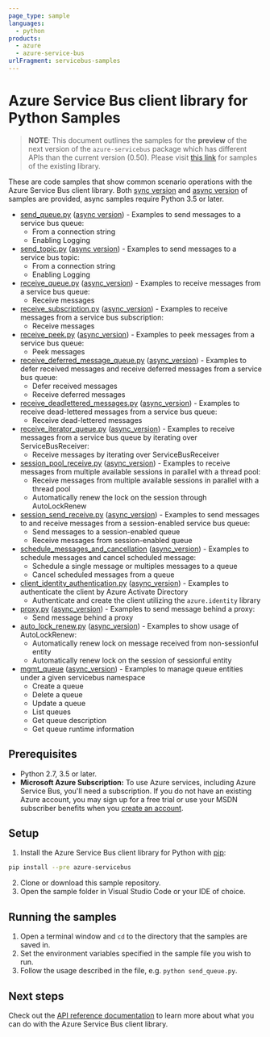 ```yaml
---
page_type: sample
languages:
  - python
products:
  - azure
  - azure-service-bus
urlFragment: servicebus-samples
---
```


# Azure Service Bus client library for Python Samples

> **NOTE**: This document outlines the samples for the **preview** of the next version of the `azure-servicebus` package
> which has different APIs than the current version (0.50). Please visit [this link](https://github.com/Azure/azure-sdk-for-python/tree/servicebus_v0.50.3/sdk/servicebus/azure-servicebus/samples) for samples of the existing library.

These are code samples that show common scenario operations with the Azure Service Bus client library.
Both [sync version](./sync_samples) and [async version](./async_samples) of samples are provided, async samples require Python 3.5 or later.

- [send_queue.py](./sync_samples/send_queue.py) ([async version](./async_samples/send_queue_async.py)) - Examples to send messages to a service bus queue:
    - From a connection string
    - Enabling Logging
- [send_topic.py](./sync_samples/send_topic.py) ([async version](./async_samples/send_topic_async.py)) - Examples to send messages to a service bus topic:
    - From a connection string
    - Enabling Logging
- [receive_queue.py](./sync_samples/receive_queue.py) ([async_version](./async_samples/receive_queue_async.py)) - Examples to receive messages from a service bus queue:
    - Receive messages
- [receive_subscription.py](./sync_samples/receive_subscription.py) ([async_version](./async_samples/receive_subscription_async.py)) - Examples to receive messages from a service bus subscription:
    - Receive messages
- [receive_peek.py](./sync_samples/receive_peek.py) ([async_version](./async_samples/receive_peek_async.py)) - Examples to peek messages from a service bus queue:
    - Peek messages
- [receive_deferred_message_queue.py](./sync_samples/receive_deferred_message_queue.py) ([async_version](./async_samples/receive_deferred_message_queue_async.py)) - Examples to defer received messages and receive deferred messages from a service bus queue:
    - Defer received messages
    - Receive deferred messages
- [receive_deadlettered_messages.py](./sync_samples/receive_deadlettered_messages.py) ([async_version](./async_samples/receive_deadlettered_messages_async.py)) - Examples to receive dead-lettered messages from a service bus queue:
    - Receive dead-lettered messages
- [receive_iterator_queue.py](./sync_samples/receive_iterator_queue.py) ([async_version](./async_samples/receive_iterator_queue_async.py)) - Examples to receive messages from a service bus queue by iterating over ServiceBusReceiver:
    - Receive messages by iterating over ServiceBusReceiver
- [session_pool_receive.py](./sync_samples/session_pool_receive.py) ([async_version](./async_samples/session_pool_receive_async.py)) - Examples to receive messages from multiple available sessions in parallel with a thread pool:
    - Receive messages from multiple available sessions in parallel with a thread pool
    - Automatically renew the lock on the session through AutoLockRenew
- [session_send_receive.py](./sync_samples/session_send_receive.py) ([async_version](./async_samples/session_send_receive_async.py)) - Examples to send messages to and receive messages from a session-enabled service bus queue:
    - Send messages to a session-enabled queue
    - Receive messages from session-enabled queue
- [schedule_messages_and_cancellation](./sync_samples/schedule_messages_and_cancellation.py) ([async_version](./async_samples/schedule_messages_and_cancellation_async.py)) - Examples to schedule messages and cancel scheduled message:
    - Schedule a single message or multiples messages to a queue
    - Cancel scheduled messages from a queue
- [client_identity_authentication.py](./sync_samples/client_identity_authentication.py) ([async_version](./async_samples/client_identity_authentication_async.py)) - Examples to authenticate the client by Azure Activate Directory
    - Authenticate and create the client utilizing the `azure.identity` library
- [proxy.py](./sync_samples/proxy.py) ([async_version](./async_samples/proxy_async.py)) - Examples to send message behind a proxy:
    - Send message behind a proxy
- [auto_lock_renew.py](./sync_samples/auto_lock_renew.py) ([async_version](./async_samples/auto_lock_renew_async.py)) - Examples to show usage of AutoLockRenew:
    - Automatically renew lock on message received from non-sessionful entity
    - Automatically renew lock on the session of sessionful entity
- [mgmt_queue](./sync_samples/mgmt_queue.py) ([async_version](./async_samples/mgmt_queue_async.py)) - Examples to manage queue entities under a given servicebus namespace
    - Create a queue
    - Delete a queue
    - Update a queue
    - List queues
    - Get queue description
    - Get queue runtime information


## Prerequisites
- Python 2.7, 3.5 or later.
- **Microsoft Azure Subscription:**  To use Azure services, including Azure Service Bus, you'll need a subscription.
If you do not have an existing Azure account, you may sign up for a free trial or use your MSDN subscriber benefits when you [create an account](https://account.windowsazure.com/Home/Index).

## Setup

1. Install the Azure Service Bus client library for Python with [pip](https://pypi.org/project/pip/):
```bash
pip install --pre azure-servicebus
```
2. Clone or download this sample repository.
3. Open the sample folder in Visual Studio Code or your IDE of choice.

## Running the samples

1. Open a terminal window and `cd` to the directory that the samples are saved in.
2. Set the environment variables specified in the sample file you wish to run.
3. Follow the usage described in the file, e.g. `python send_queue.py`.

## Next steps

Check out the [API reference documentation](https://azuresdkdocs.blob.core.windows.net/$web/python/azure-servicebus/7.0.0b4/index.html) to learn more about
what you can do with the Azure Service Bus client library.
